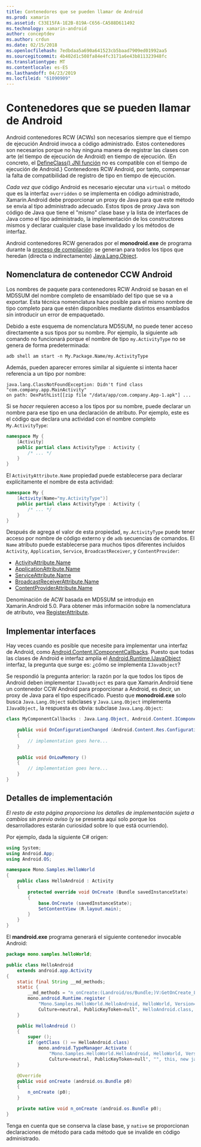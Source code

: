 ```yaml
---
title: Contenedores que se pueden llamar de Android
ms.prod: xamarin
ms.assetid: C33E15FA-1E2B-819A-C656-CA588D611492
ms.technology: xamarin-android
author: conceptdev
ms.author: crdun
ms.date: 02/15/2018
ms.openlocfilehash: 7edbdaa5a690a641523cb5baad7909ed01992aa5
ms.sourcegitcommit: 4b402d1c508fa84e4fc3171a6e43b811323948fc
ms.translationtype: MT
ms.contentlocale: es-ES
ms.lasthandoff: 04/23/2019
ms.locfileid: "61090909"
---
```

# <a name="android-callable-wrappers"></a>Contenedores que se pueden llamar de Android

Android contenedores RCW (ACWs) son necesarios siempre que el tiempo de ejecución Android invoca a código administrado. Estos contenedores son necesarios porque no hay ninguna manera de registrar las clases con arte (el tiempo de ejecución de Android) en tiempo de ejecución. (En concreto, el [DefineClass() JNI función](http://docs.oracle.com/javase/1.5.0/docs/guide/jni/spec/functions.html#wp15986) no es compatible con el tiempo de ejecución de Android.} Contenedores RCW Android, por tanto, compensar la falta de compatibilidad de registro de tipo en tiempo de ejecución. 

*Cada vez que* código Android es necesario ejecutar una `virtual` o método que es la interfaz `overridden` o se implementa en código administrado, Xamarin.Android debe proporcionar un proxy de Java para que este método se envía al tipo administrado adecuado. Estos tipos de proxy Java son código de Java que tiene el "mismo" clase base y la lista de interfaces de Java como el tipo administrado, la implementación de los constructores mismos y declarar cualquier clase base invalidado y los métodos de interfaz. 

Android contenedores RCW generados por el **monodroid.exe** de programa durante la [proceso de compilación](~/android/deploy-test/building-apps/build-process.md): se generan para todos los tipos que heredan (directa o indirectamente) [ Java.Lang.Object](https://developer.xamarin.com/api/type/Java.Lang.Object/). 



## <a name="android-callable-wrapper-naming"></a>Nomenclatura de contenedor CCW Android

Los nombres de paquete para contenedores RCW Android se basan en el MD5SUM del nombre completo de ensamblado del tipo que se va a exportar. Esta técnica nomenclatura hace posible para el mismo nombre de tipo completo para que estén disponibles mediante distintos ensamblados sin introducir un error de empaquetado. 

Debido a este esquema de nomenclatura MD5SUM, no puede tener acceso directamente a sus tipos por su nombre. Por ejemplo, la siguiente `adb` comando no funcionará porque el nombre de tipo `my.ActivityType` no se genera de forma predeterminada: 

```shell
adb shell am start -n My.Package.Name/my.ActivityType
```

Además, pueden aparecer errores similar al siguiente si intenta hacer referencia a un tipo por nombre:

```shell
java.lang.ClassNotFoundException: Didn't find class "com.company.app.MainActivity"
on path: DexPathList[[zip file "/data/app/com.company.App-1.apk"] ...
```

Si se *hacer* requieren acceso a los tipos por su nombre, puede declarar un nombre para ese tipo en una declaración de atributo. Por ejemplo, este es el código que declara una actividad con el nombre completo `My.ActivityType`:

```csharp
namespace My {
    [Activity]
    public partial class ActivityType : Activity {
        /* ... */
    }
}
```

El `ActivityAttribute.Name` propiedad puede establecerse para declarar explícitamente el nombre de esta actividad: 

```csharp
namespace My {
    [Activity(Name="my.ActivityType")]
    public partial class ActivityType : Activity {
        /* ... */
    }
}
```

Después de agrega el valor de esta propiedad, `my.ActivityType` puede tener acceso por nombre de código externo y de `adb` secuencias de comandos. El `Name` atributo puede establecerse para muchos tipos diferentes incluidos `Activity`, `Application`, `Service`, `BroadcastReceiver`, y `ContentProvider`: 

-   [ActivityAttribute.Name](https://developer.xamarin.com/api/property/Android.App.ActivityAttribute.Name/)
-   [ApplicationAttribute.Name](https://developer.xamarin.com/api/property/Android.App.ApplicationAttribute.Name/)
-   [ServiceAttribute.Name](https://developer.xamarin.com/api/property/Android.App.ServiceAttribute.Name/)
-   [BroadcastReceiverAttribute.Name](https://developer.xamarin.com/api/property/Android.Content.BroadcastReceiverAttribute.Name/)
-   [ContentProviderAttribute.Name](https://developer.xamarin.com/api/property/Android.Content.ContentProviderAttribute.Name/)

Denominación de ACW basada en MD5SUM se introdujo en Xamarin.Android 5.0. Para obtener más información sobre la nomenclatura de atributo, vea [RegisterAttribute](https://developer.xamarin.com/api/type/Android.Runtime.RegisterAttribute/). 



## <a name="implementing-interfaces"></a>Implementar interfaces

Hay veces cuando es posible que necesite para implementar una interfaz de Android, como [Android.Content.IComponentCallbacks](https://developer.xamarin.com/api/type/Android.Content.IComponentCallbacks/). Puesto que todas las clases de Android e interfaz amplía el [Android.Runtime.IJavaObject](https://developer.xamarin.com/api/type/Android.Runtime.IJavaObject/) interfaz, la pregunta que surge es: ¿cómo se implementa `IJavaObject`? 

Se respondió la pregunta anterior: la razón por la que todos los tipos de Android deben implementar `IJavaObject` es para que Xamarin.Android tiene un contenedor CCW Android para proporcionar a Android, es decir, un proxy de Java para el tipo especificado. Puesto que **monodroid.exe** solo busca `Java.Lang.Object` subclases y `Java.Lang.Object` implementa `IJavaObject,` la respuesta es obvia: subclase `Java.Lang.Object`: 

```csharp
class MyComponentCallbacks : Java.Lang.Object, Android.Content.IComponentCallbacks {

    public void OnConfigurationChanged (Android.Content.Res.Configuration newConfig)
    {
        // implementation goes here...
    } 

    public void OnLowMemory ()
    {
        // implementation goes here...
    }
}
```


## <a name="implementation-details"></a>Detalles de implementación

*El resto de esta página proporciona los detalles de implementación sujeta a cambios sin previo aviso* (y se presenta aquí solo porque los desarrolladores estarán curiosidad sobre lo que está ocurriendo). 

Por ejemplo, dada la siguiente C# origen:

```csharp
using System;
using Android.App;
using Android.OS;

namespace Mono.Samples.HelloWorld
{
    public class HelloAndroid : Activity
    {
        protected override void OnCreate (Bundle savedInstanceState)
        {
            base.OnCreate (savedInstanceState);
            SetContentView (R.layout.main);
        }
    }
}
```

El **mandroid.exe** programa generará el siguiente contenedor invocable Android: 

```java
package mono.samples.helloWorld;

public class HelloAndroid
    extends android.app.Activity
{
    static final String __md_methods;
    static {
        __md_methods = "n_onCreate:(Landroid/os/Bundle;)V:GetOnCreate_Landroid_os_Bundle_Handler\n" + "";
        mono.android.Runtime.register (
            "Mono.Samples.HelloWorld.HelloAndroid, HelloWorld, Version=1.0.0.0, 
            Culture=neutral, PublicKeyToken=null", HelloAndroid.class, __md_methods);
    }

    public HelloAndroid ()
    {
        super ();
        if (getClass () == HelloAndroid.class)
            mono.android.TypeManager.Activate (
                "Mono.Samples.HelloWorld.HelloAndroid, HelloWorld, Version=1.0.0.0, 
                Culture=neutral, PublicKeyToken=null", "", this, new java.lang.Object[] {  });
    }

    @Override
    public void onCreate (android.os.Bundle p0)
    {
        n_onCreate (p0);
    }

    private native void n_onCreate (android.os.Bundle p0);
}
```

Tenga en cuenta que se conserva la clase base, y `native` se proporcionan declaraciones de método para cada método que se invalide en código administrado. 
